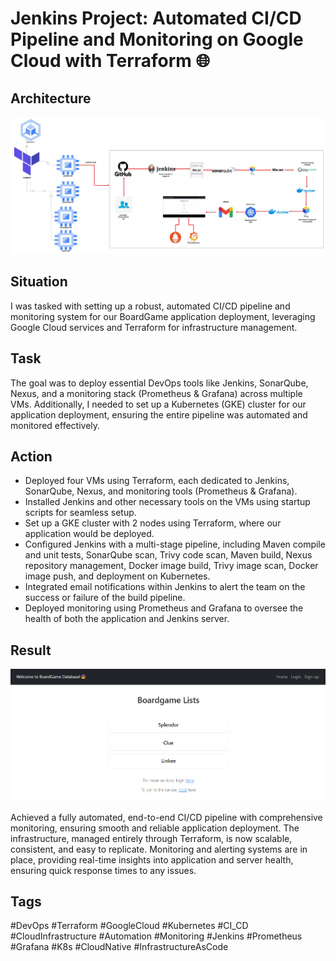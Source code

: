 # Jenkins Project: Automated CI/CD Pipeline and Monitoring on Google Cloud with Terraform 🌐

## Architecture

![Architecture Diagram](images/architecture.jpeg)  

## Situation
I was tasked with setting up a robust, automated CI/CD pipeline and monitoring system for our BoardGame application deployment, leveraging Google Cloud services and Terraform for infrastructure management.

## Task
The goal was to deploy essential DevOps tools like Jenkins, SonarQube, Nexus, and a monitoring stack (Prometheus & Grafana) across multiple VMs. Additionally, I needed to set up a Kubernetes (GKE) cluster for our application deployment, ensuring the entire pipeline was automated and monitored effectively.

## Action
- Deployed four VMs using Terraform, each dedicated to Jenkins, SonarQube, Nexus, and monitoring tools (Prometheus & Grafana).
- Installed Jenkins and other necessary tools on the VMs using startup scripts for seamless setup.
- Set up a GKE cluster with 2 nodes using Terraform, where our application would be deployed.
- Configured Jenkins with a multi-stage pipeline, including Maven compile and unit tests, SonarQube scan, Trivy code scan, Maven build, Nexus repository management, Docker image build, Trivy image scan, Docker image push, and deployment on Kubernetes.
- Integrated email notifications within Jenkins to alert the team on the success or failure of the build pipeline.
- Deployed monitoring using Prometheus and Grafana to oversee the health of both the application and Jenkins server.

## Result
![Deployed BoardGame App](images/boardgame.png)  

Achieved a fully automated, end-to-end CI/CD pipeline with comprehensive monitoring, ensuring smooth and reliable application deployment. The infrastructure, managed entirely through Terraform, is now scalable, consistent, and easy to replicate. Monitoring and alerting systems are in place, providing real-time insights into application and server health, ensuring quick response times to any issues.

## Tags
#DevOps #Terraform #GoogleCloud #Kubernetes #CI_CD #CloudInfrastructure #Automation #Monitoring #Jenkins #Prometheus #Grafana #K8s #CloudNative #InfrastructureAsCode
